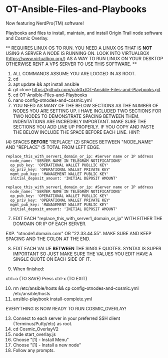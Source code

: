 # OT-Ansible-Files-and-Playbooks
Now featuring NerdPro(TM) software!

Playbooks and files to install, maintain, and install Origin Trail node software and Cosmic Overlay.


** REQUIRES LINUX OS TO RUN. YOU NEED A LINUX OS THAT IS **NOT** USING A SERVER A NODE IS RUNNING ON. LOOK INTO VIRTUALBOX (https://www.virtualbox.org/) AS A WAY TO RUN LINUX ON YOUR DESKTOP OTHERWISE RENT A VPS SERVER TO USE THIS SOFTWARE. **

1. ALL COMMANDS ASSUME YOU ARE LOGGED IN AS ROOT.
2. cd
3. apt update && apt install ansible
4. git clone https://github.com/calr0x/OT-Ansible-Files-and-Playbooks.git
5. cd OT-Ansible-Files-and-Playbooks
6. nano config-otnodes-and-cosmic.yml
7. YOU NEED AS MANY OF THE BELOW SECTIONS AS THE NUMBER OF NODES YOU ARE SETTING UP. I HAVE INCLUDED TWO SECTIONS FOR TWO NODES TO DEMONSTRATE SPACING BETWEEN THEM. INDENTATIONS ARE INCREDIBLY IMPORTANT. MAKE SURE THE SECTIONS YOU ADD LINE UP PROPERLY. IF YOU COPY AND PASTE THE BELOW INCLUDE THE SPACE BEFORE EACH LINE.
HINT:

(4) SPACES **BEFORE** "REPLACE"
(2) SPACES BETWEEN "NODE_NAME" AND "REPLACE" (5 TOTAL FROM LEFT EDGE.

    replace_this_with_server1_domain_or_ip: #Server name or IP address
      node_name: 'SERVER NAME IN TELEGRAM NOTIFICATIONS'
      op_pub_key: 'OPERATIONAL WALLET PUBLLIC KEY'
      op_priv_key: 'OPERATIONAL WALLET PRIVATE KEY'
      mgmt_pub_key: 'MANAGEMENT WALLET PUBLIC KEY'
      initial_deposit_amount: 'INITIAL DEPOSIT AMOUNT'
 
    replace_this_with_server1_domain_or_ip: #Server name or IP address
      node_name: 'SERVER NAME IN TELEGRAM NOTIFICATIONS'
      op_pub_key: 'OPERATIONAL WALLET PUBLLIC KEY'
      op_priv_key: 'OPERATIONAL WALLET PRIVATE KEY'
      mgmt_pub_key: 'MANAGEMENT WALLET PUBLIC KEY'
      initial_deposit_amount: 'INITIAL DEPOSIT AMOUNT'

7. EDIT EACH "replace_this_with_server1_domain_or_ip" WITH EITHER THE DOMOAIN OR IP OF EACH SERVER.

EXP. "otnode1.domain.com" OR "22.33.44.55". MAKE SURE AND KEEP SPACING AND THE COLON AT THE END.

8. EDIT EACH VALUE **BETWEEN** THE SINGLE QUOTES. SYNTAX IS SUPER IMPORTANT SO JUST MAKE SURE THE VALUES YOU EDIT HAVE A SINGLE QUOTE ON EACH SIDE OF IT.

9. When finished:

ctrl+o (TO SAVE)
Press <enter>
ctrl-x (TO EXIT)
  
10. rm /etc/ansible/hosts && cp config-otnodes-and-cosmic.yml /etc/ansible/hosts
11. ansible-playbook install-complete.yml

EVERYTHING IS NOW READY TO RUN COSMIC_OVERLAY!

13. Connect to each server in your preferred SSH client (Terminus/Putty/etc) as root.
12. cd Cosmic_OverlayV2
13. node start_overlay.js
14. Choose "[1] - Install Menu"
15. Choose "[1] - Install a new node"
16. Follow any prompts.

